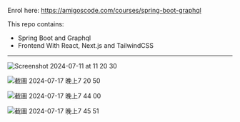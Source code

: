 Enrol here: https://amigoscode.com/courses/spring-boot-graphql

This repo contains:
- Spring Boot and Graphql
- Frontend With React, Next.js and TailwindCSS

---

![Screenshot 2024-07-11 at 11 20 30](https://github.com/amigoscode/spring-boot-graphql/assets/154710368/0bc4b647-92dd-43af-98fb-fdafa1e05913)


![截圖 2024-07-17 晚上7 20 50](https://github.com/user-attachments/assets/b00d3273-b9f9-4449-b686-ad9de993c891)


![截圖 2024-07-17 晚上7 44 00](https://github.com/user-attachments/assets/26e16c77-8fda-44a6-a29e-b3e29771fcdc)


![截圖 2024-07-17 晚上7 45 51](https://github.com/user-attachments/assets/2789b062-9ae2-404f-9384-941448d3876a)
